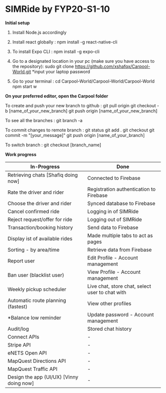 # SIMRide by FYP20-S1-10



**Initial setup**

1. Install Node.js accordingly

2. Install react globally :
    npm install -g react-native-cli

3. To install Expo CLI :
    npm install -g expo-cli

4. Go to a designated location in your pc (make sure you have access to the repository):
    sudo git clone https://github.com/xshafqx/Carpool-World.git
    *input your laptop password

5. Go to your terminal :
    cd Carpool-World/Carpool-World/Carpool-World
    npm start
    w



**On your preferred editor, open the Carpool folder**

To create and push your new branch to github :
    git pull origin
    git checkout -b [name_of_your_new_branch]
    git push origin [name_of_your_new_branch]


To see all the branches :
    git branch -a


To commit changes to remote branch :
    git status
    git add .
    git checkout
    git commit -m "[your_message]"
    git push origin [name_of_your_branch]


To switch branch :
    git checkout [branch_name]


**Work progress**

In-Progress | Done
----------- | -----------
Retrieving chats [Shafiq doing now] | Connected to Firebase 
Rate the driver and rider | Registration authentication to Firebase 
Choose the driver and rider | Synced database to Firebase 
Cancel confirmed ride | Logging in of SIMRide 
Reject request/offer for ride | Logging out of SIMRide 
Transaction/booking history | Send data to Firebase 
Display ist of available rides | Made multiple tabs to act as pages 
Sorting - by area/time | Retrieve data from Firebase 
Report user | Edit Profile - Account management 
Ban user (blacklist user) | View Profile - Account management 
Weekly pickup scheduler | Live chat, store chat, select user to chat with 
Automatic route planning (fastest) | View other profiles 
*Balance low reminder | Update password - Account management
Audit/log | Stored chat history 
Connect APIs | -
Stripe API | -
eNETS Open API | -
MapQuest Directions API | -
MapQuest Traffic API | -
Design the app (UI/UX) [Vinny doing now] | -
